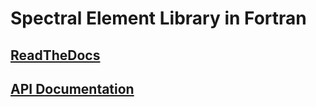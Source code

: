 # Spectral Element Library in Fortran

## [ReadTheDocs](https://self.readthedocs.io)

## [API Documentation](https://fluidnumerics.github.io/SELF/ford)
